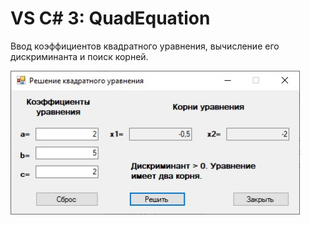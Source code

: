 # VS C# 3: QuadEquation

Ввод коэффициентов квадратного уравнения, вычисление его дискриминанта и поиск корней.

<img src="https://github.com/denis-bush/VS-3-quad/blob/main/1.jpg" height="230"/> 
